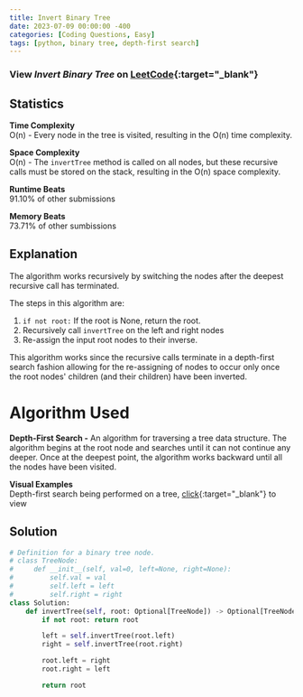 ```yaml
---
title: Invert Binary Tree
date: 2023-07-09 00:00:00 -400
categories: [Coding Questions, Easy]
tags: [python, binary tree, depth-first search]
---
```


### View *Invert Binary Tree* on [LeetCode](https://leetcode.com/problems/invert-binary-tree/description/){:target="_blank"}  

## Statistics  

**Time Complexity**  
O(n) - Every node in the tree is visited, resulting in the O(n) time complexity.

**Space Complexity**  
O(n) - The `invertTree` method is called on all nodes, but these recursive calls must be stored on the stack, resulting in the O(n) space complexity.

**Runtime Beats**  
91.10% of other submissions  

**Memory Beats**  
73.71% of other sumbissions  

## Explanation  
The algorithm works recursively by switching the nodes after the deepest recursive call has terminated.

The steps in this algorithm are:
1. `if not root:` If the root is None, return the root.
2. Recursively call `invertTree` on the left and right nodes
3. Re-assign the input root nodes to their inverse.

This algorithm works since the recursive calls terminate in a depth-first search fashion allowing for the re-assigning of nodes to occur only once the root nodes' children (and their children) have been inverted.

# Algorithm Used

**Depth-First Search -** An algorithm for traversing a tree data structure. 
The algorithm begins at the root node and searches until it can not continue any deeper. 
Once at the deepest point, the algorithm works backward until all the nodes have been visited. 

**Visual Examples**  
Depth-first search being performed on a tree, [click](https://he-s3.s3.amazonaws.com/media/uploads/9fa1119.jpg){:target="_blank"} to view


## Solution  

```python
# Definition for a binary tree node.
# class TreeNode:
#     def __init__(self, val=0, left=None, right=None):
#         self.val = val
#         self.left = left
#         self.right = right
class Solution:
    def invertTree(self, root: Optional[TreeNode]) -> Optional[TreeNode]:
        if not root: return root

        left = self.invertTree(root.left)
        right = self.invertTree(root.right)

        root.left = right
        root.right = left

        return root
```
